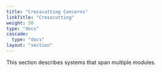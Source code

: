 ```yaml
---
title: "Crosscutting Concerns"
linkTitle: "Crosscutting"
weight: 50
type: "docs"
cascade:
  type: "docs"
layout: "section"
---
```

This section describes systems that span multiple modules.